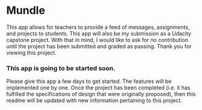 # Mundle
This app allows for teachers to provide a feed of messages, assignments, and projects to students. This app will also be my submission as a Udacity capstone project. With that in mind, I would like to ask for no contribution until the project has been submitted and graded as passing. Thank you for viewing this project.

### This app is going to be started soon.
Please give this app a few days to get started. The features will be implemented one by one. Once the project has been completed (i.e. it has fulfilled the specifications of design that were originally proposed), then this readme will be updated with new information pertaining to this project.
